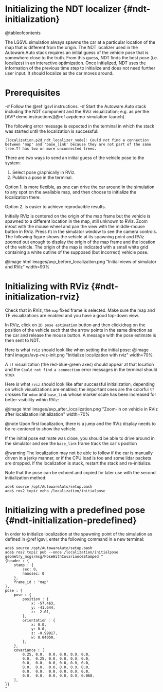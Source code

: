 Initializing the NDT localizer {#ndt-initialization}
==============================

@tableofcontents

The LGSVL simulation always spawns the car at a particular location of the map that is different
from the origin. The NDT localizer used in the Autoware.Auto stack requires an initial guess of the
vehicle pose that is somewhere close to the truth. From this guess, NDT finds the best pose (i.e.
localizes) in an interactive optimization. Once initialized, NDT uses the information of the previous
time step to initialize and does not need further user input. It should localize as the car moves
around.

# Prerequisites

-# Follow the @ref lgsvl instructions.
-# Start the Autoware.Auto stack including the NDT component and the RViz visualization; e.g. as per the [AVP demo instructions](@ref avpdemo-simulation-launch).

The following error message is expected in the terminal in which the stack was started until the localization is successful:

    [localization.p2d_ndt_localizer_node]: Could not find a connection between 'map' and 'base_link' because they are not part of the same tree.Tf has two or more unconnected trees.

There are two ways to send an initial guess of the vehicle pose to the system:

1. Select pose graphically in RViz.
2. Publish a pose in the terminal.

Option 1. is more flexible, as one can drive the car around in the simulation to any spot on the available map, and then choose to initialize the localization there.

Option 2. is easier to achieve reproducible results.

Initially RViz is centered on the origin of the map frame but the vehicle is spawned to a different
location in the map, still unknown to RViz. Zoom in/out with the mouse wheel and pan the view with
the middle-mouse button in RViz. Press `F1` in the simulator window to see the camera controls. The
following figure shows the vehicle at its spawning point and RViz zoomed out enough to display the
origin of the map frame and the location of the vehicle. The origin of the map is indicated with a
small white grid containing a white outline of the supposed (but incorrect) vehicle pose.

@image html images/avp_before_localization.png "Initial views of simulator and RViz" width=90%

# Initializing with RViz {#ndt-initialization-rviz}

Check that in RViz, the `map` fixed frame is selected. Make sure the map and TF visualizations are
enabled and you have a good top-down view.

In RViz, click on `2D pose estimation` button and then click/drag on the position of the vehicle such that the arrow points in the same direction as the car and release the mouse button. A message with the pose estimate is then sent to NDT.

Here is what `rviz` should look like when setting the initial pose:
@image html images/avp-rviz-init.png "Initialize localization with rviz" width=70%

A `tf` visualization (the red-blue-green axes) should appear at that location and the `Could not find a connection` error messages in the terminal should stop.

Here is what `rviz` should look like after successful initialization, depending on which visualizations are enabled; the important ones are the colorful `tf` crosses for `odom` and `base_link` whose marker scale has been increased for better visibility within RViz:

@image html images/avp_after_localization.png "Zoom-in on vehicle in RViz after localization initialization" width=70%

@note Upon first localization, there is a jump and the RViz display needs to be re-centered to show the vehicle.

If the initial pose estimate was close, you should be able to drive around in the simulator and see the `base_link` frame track the car's position

@warning The localization may not be able to follow if the car is manually driven in a jerky manner, or if the CPU load is too and some lidar packets are dropped. If the localization is stuck, restart the stack and re-initialize.

Note that the pose can be echoed and copied for later use with the second initialization method:

```
ade$ source /opt/AutowareAuto/setup.bash
ade$ ros2 topic echo /localization/initialpose
```

# Initializing with a predefined pose {#ndt-initialization-predefined}

In order to initialize localization at the spawning point of the simulation as defined in @ref lgsvl, enter the following command in a new terminal:

```
ade$ source /opt/AutowareAuto/setup.bash
ade$ ros2 topic pub --once /localization/initialpose geometry_msgs/msg/PoseWithCovarianceStamped "
{header : {
    stamp : {
        sec: 0,
        nanosec: 0
    },
    frame_id : "map"
},
pose : {
    pose : {
        position : {
            x: -57.463,
            y: -41.644,
            z: -2.01,
        },
        orientation : {
            x: 0.0,
            y: 0.0,
            z: -0.99917,
            w: 0.04059,
        },
    },
    covariance : [
        0.25, 0.0,  0.0, 0.0, 0.0, 0.0,
        0.0,  0.25, 0.0, 0.0, 0.0, 0.0,
        0.0,  0.0,  0.0, 0.0, 0.0, 0.0,
        0.0,  0.0,  0.0, 0.0, 0.0, 0.0,
        0.0,  0.0,  0.0, 0.0, 0.0, 0.0,
        0.0,  0.0,  0.0, 0.0, 0.0, 0.068,
    ],
}}
"
```
